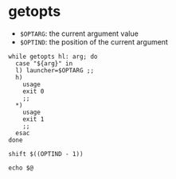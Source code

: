 # getopts

- `$OPTARG`: the current argument value
- `$OPTIND`: the position of the current argument

```shell
while getopts hl: arg; do
  case "${arg}" in
  l) launcher=$OPTARG ;;
  h)
    usage
    exit 0
    ;;
  *)
    usage
    exit 1
    ;;
  esac
done

shift $((OPTIND - 1))

echo $@
```
